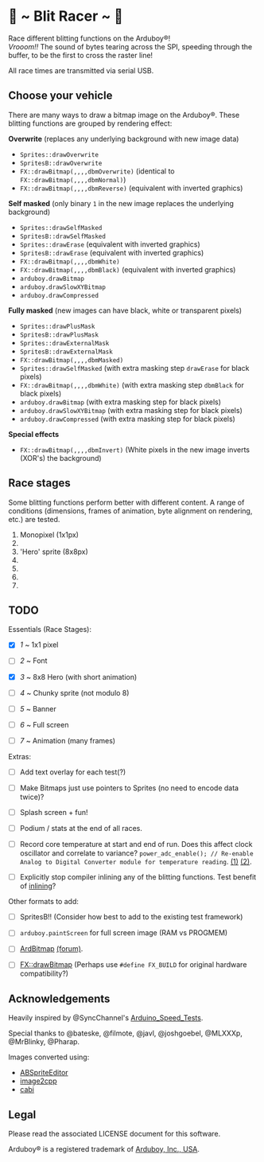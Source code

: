 # 🏁 ~ Blit Racer ~ 🏁

Race different blitting functions on the Arduboy®!  
_Vrooom!!_ The sound of bytes tearing across the SPI, speeding through the  buffer, to be the first to cross the raster line!  

All race times are transmitted via serial USB.  


## Choose your vehicle

There are many ways to draw a bitmap image on the Arduboy®.
These blitting functions are grouped by rendering effect:

**Overwrite** (replaces any underlying background with new image data)

- `Sprites::drawOverwrite` 
- `SpritesB::drawOverwrite` 
- `FX::drawBitmap(,,,,dbmOverwrite)` (identical to `FX::drawBitmap(,,,,dbmNormal)`)
- `FX::drawBitmap(,,,,dbmReverse)` (equivalent with inverted graphics)


**Self masked** (only binary `1` in the new image replaces the underlying background)

- `Sprites::drawSelfMasked`
- `SpritesB::drawSelfMasked`
- `Sprites::drawErase` (equivalent with inverted graphics)
- `SpritesB::drawErase` (equivalent with inverted graphics)
- `FX::drawBitmap(,,,,dbmWhite)`
- `FX::drawBitmap(,,,,dbmBlack)` (equivalent with inverted graphics)
- `arduboy.drawBitmap`
- `arduboy.drawSlowXYBitmap`
- `arduboy.drawCompressed`


**Fully masked** (new images can have black, white or transparent pixels)

- `Sprites::drawPlusMask`
- `SpritesB::drawPlusMask`
- `Sprites::drawExternalMask`
- `SpritesB::drawExternalMask` 
- `FX::drawBitmap(,,,,dbmMasked)`
- `Sprites::drawSelfMasked` (with extra masking step `drawErase` for black pixels)
- `FX::drawBitmap(,,,,dbmWhite)` (with extra masking step `dbmBlack` for black pixels)
- `arduboy.drawBitmap` (with extra masking step for black pixels)
- `arduboy.drawSlowXYBitmap` (with extra masking step for black pixels)
- `arduboy.drawCompressed` (with extra masking step for black pixels)

**Special effects**

- `FX::drawBitmap(,,,,dbmInvert)` (White pixels in the new image inverts (XOR's) the background)


## Race stages

Some blitting functions perform better with different content. 
A range of conditions (dimensions, frames of animation, byte alignment on rendering, etc.) are tested.

1. Monopixel (1x1px)
2. 
3. 'Hero' sprite (8x8px)
4. 
5. 
6. 
7. 

## TODO

Essentials (Race Stages):

- [x] *1* ~ 1x1 pixel
- [ ] *2* ~ Font
- [x] *3* ~ 8x8 Hero (with short animation)
- [ ] *4* ~ Chunky sprite (not modulo 8)
- [ ] *5* ~ Banner
- [ ] *6* ~ Full screen
- [ ] *7* ~ Animation (many frames)



Extras:

- [ ] Add text overlay for each test(?)
- [ ]  Make Bitmaps just use pointers to Sprites (no need to encode data twice)?
- [ ] Splash screen + fun!
- [ ] Podium / stats at the end of all races.
- [ ] Record core temperature at start and end of run. Does this affect clock oscillator and correlate to variance? `power_adc_enable(); // Re-enable Analog to Digital Converter module for temperature reading`. [(1)](http://web.archive.org/web/20180820131636/http://www.narkidae.com/research/atmega-core-temperature-sensor/) [(2)](https://github.com/MLXXXp/Arduboy2/pull/8/commits/c962257488bc4c8e7f12c66cfcd9e91990151b39).
- [ ] Explicitly stop compiler inlining any of the blitting functions. Test benefit of [inlining](https://www.youtube.com/watch?v=kmHyRaiJLpQ)? 



Other formats to add:

- [ ] SpritesB!! (Consider how best to add to the existing test framework)
- [ ] `arduboy.paintScreen` for full screen image (RAM vs PROGMEM) 
- [ ] [ArdBitmap](https://github.com/igvina/ArdBitmap) [(forum)](https://community.arduboy.com/t/ardbitmap-bitmap-library-tools/2631).
- [ ] [FX::drawBitmap](https://github.com/MrBlinky/Arduboy-homemade-package/blob/694837952dbfb74ea8326cf009717cccf530b78b/board-package-source/libraries/ArduboyFX/src/ArduboyFX.h#L42-L64) (Perhaps use `#define FX_BUILD` for original hardware compatibility?)


## Acknowledgements

Heavily inspired by @SyncChannel's [Arduino_Speed_Tests](https://gist.github.com/SyncChannel/1e509ae9e8a34cc1e56a).

Special thanks to @bateske, @filmote, @javl, @joshgoebel, @MLXXXp, @MrBlinky, @Pharap.

Images converted using:

 - [ABSpriteEditor](https://github.com/Pharap/ABSpriteEditor)
 - [image2cpp](http://javl.github.io/image2cpp/)
 - [cabi](https://github.com/MLXXXp/Arduboy2/tree/master/extras/cabi)


## Legal

Please read the associated LICENSE document for this software.

Arduboy® is a registered trademark of [Arduboy, Inc., USA](https://www.arduboy.com).